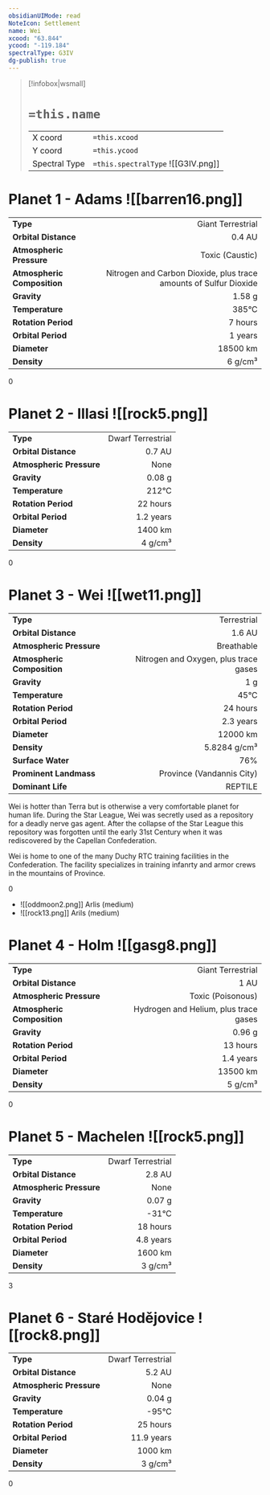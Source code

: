 ```yaml
---
obsidianUIMode: read
NoteIcon: Settlement
name: Wei
xcood: "63.844"
ycood: "-119.184"
spectralType: G3IV
dg-publish: true
---
```

> [!infobox|wsmall]
> # `=this.name`
> | | |
> | - | - |
> | X coord | `=this.xcood` |
> | Y coord| `=this.ycood` |
> | Spectral Type | `=this.spectralType` ![[G3IV.png]] |

# Planet 1 - Adams ![[barren16.png]]
|                             |                           |
| --------------------------- | -------------------------:|
| **Type**                    |             Giant Terrestrial |
| **Orbital Distance**        |   0.4 AU |
| **Atmospheric Pressure**    |       Toxic (Caustic) |
| **Atmospheric Composition** |      Nitrogen and Carbon Dioxide, plus trace amounts of Sulfur Dioxide |
| **Gravity**                 |        1.58 g |
| **Temperature**             |    385°C |
| **Rotation Period**         |  7 hours |
| **Orbital Period** | 1 years |
| **Diameter**                |      18500 km | 
| **Density**                 |    6 g/cm³ |



0



# Planet 2 - Illasi ![[rock5.png]]
|                             |                           |
| --------------------------- | -------------------------:|
| **Type**                    |             Dwarf Terrestrial |
| **Orbital Distance**        |   0.7 AU |
| **Atmospheric Pressure**    |       None |
| **Gravity**                 |        0.08 g |
| **Temperature**             |    212°C |
| **Rotation Period**         |  22 hours |
| **Orbital Period** | 1.2 years |
| **Diameter**                |      1400 km | 
| **Density**                 |    4 g/cm³ |



0



# Planet 3 - Wei ![[wet11.png]]
|                             |                           |
| --------------------------- | -------------------------:|
| **Type**                    |             Terrestrial |
| **Orbital Distance**        |   1.6 AU |
| **Atmospheric Pressure**    |       Breathable |
| **Atmospheric Composition** |      Nitrogen and Oxygen, plus trace gases |
| **Gravity**                 |        1 g |
| **Temperature**             |    45°C |
| **Rotation Period**         |  24 hours |
| **Orbital Period** | 2.3 years |
| **Diameter**                |      12000 km | 
| **Density**                 |    5.8284 g/cm³ |
| **Surface Water**           |           76% | 
| **Prominent Landmass**      |         Province (Vandannis City) | 
| **Dominant Life**           |         REPTILE |

Wei is hotter than Terra but is otherwise a very comfortable planet for human life. During the Star League, Wei was secretly used as a repository for a deadly nerve gas agent. After the collapse of the Star League this repository was forgotten until the early 31st Century when it was rediscovered by the Capellan Confederation.

Wei is home to one of the many Duchy RTC training facilities in the Confederation. The facility specializes in training infanrty and armor crews in the mountains of Province.

0

- ![[oddmoon2.png]] Arlis (medium)
- ![[rock13.png]] Arils (medium)


# Planet 4 - Holm ![[gasg8.png]]
|                             |                           |
| --------------------------- | -------------------------:|
| **Type**                    |             Giant Terrestrial |
| **Orbital Distance**        |   1 AU |
| **Atmospheric Pressure**    |       Toxic (Poisonous) |
| **Atmospheric Composition** |      Hydrogen and Helium, plus trace gases |
| **Gravity**                 |        0.96 g |
| **Rotation Period**         |  13 hours |
| **Orbital Period** | 1.4 years |
| **Diameter**                |      13500 km | 
| **Density**                 |    5 g/cm³ |



0



# Planet 5 - Machelen ![[rock5.png]]
|                             |                           |
| --------------------------- | -------------------------:|
| **Type**                    |             Dwarf Terrestrial |
| **Orbital Distance**        |   2.8 AU |
| **Atmospheric Pressure**    |       None |
| **Gravity**                 |        0.07 g |
| **Temperature**             |    -31°C |
| **Rotation Period**         |  18 hours |
| **Orbital Period** | 4.8 years |
| **Diameter**                |      1600 km | 
| **Density**                 |    3 g/cm³ |



3



# Planet 6 - Staré Hodějovice ![[rock8.png]]
|                             |                           |
| --------------------------- | -------------------------:|
| **Type**                    |             Dwarf Terrestrial |
| **Orbital Distance**        |   5.2 AU |
| **Atmospheric Pressure**    |       None |
| **Gravity**                 |        0.04 g |
| **Temperature**             |    -95°C |
| **Rotation Period**         |  25 hours |
| **Orbital Period** | 11.9 years |
| **Diameter**                |      1000 km | 
| **Density**                 |    3 g/cm³ |



0



